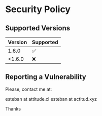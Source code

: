 # Security Policy

## Supported Versions

| Version | Supported          |
| ------- | ------------------ |
| 1.6.0   | :white_check_mark: |
| <1.6.0  | :x:                |

## Reporting a Vulnerability

Please, contact me at:

esteban at attitude.cl
esteban at actitud.xyz

Thanks
